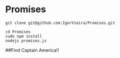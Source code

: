 # Promises


```
git clone git@github.com:IgorVieira/Promises.git

cd Promises
sudo npm install
nodejs promises.js 

```
##Find Captain America!!
